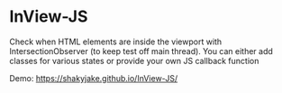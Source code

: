 # InView-JS
Check when HTML elements are inside the viewport with IntersectionObserver (to keep test off main thread).
You can either add classes for various states or provide your own JS callback function

Demo: https://shakyjake.github.io/InView-JS/
